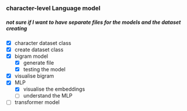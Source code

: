 ### character-level Language model
##### not sure if I want to have separate files for the models and the dataset creating
- [x] character dataset class
- [x] create dataset class
- [x] bigram model
    - [x] generate file
    - [x] testing the model
- [x] visualise bigram
- [x] MLP
    - [x] visualise the embeddings
    - [ ] understand the MLP
- [ ] transformer model
